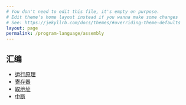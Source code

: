 ```yaml
---
# You don't need to edit this file, it's empty on purpose.
# Edit theme's home layout instead if you wanna make some changes
# See: https://jekyllrb.com/docs/themes/#overriding-theme-defaults
layout: page
permalink: /program-language/assembly
---
```


## 汇编

* [运行原理](./running)
* [寄存器](./register)
* [取地址](./address)
* [中断](./interception)
